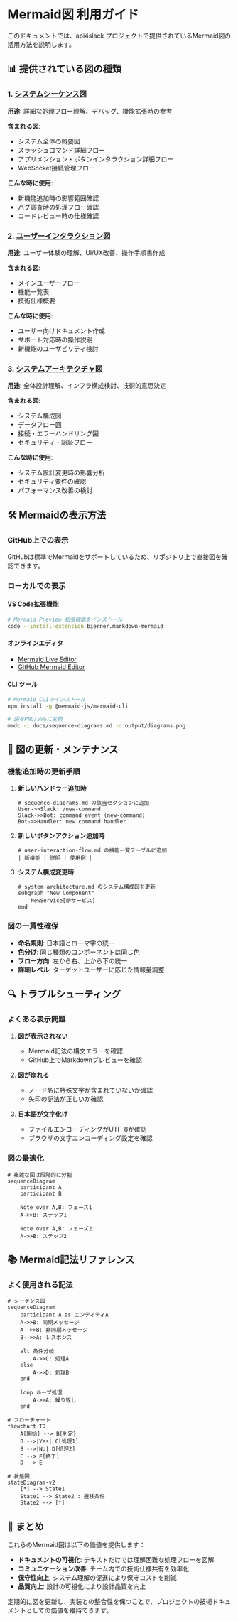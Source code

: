 # Mermaid図 利用ガイド

このドキュメントでは、api4slack プロジェクトで提供されているMermaid図の活用方法を説明します。

## 📊 提供されている図の種類

### 1. [システムシーケンス図](./sequence-diagrams.md)
**用途**: 詳細な処理フロー理解、デバッグ、機能拡張時の参考

**含まれる図**:
- システム全体の概要図
- スラッシュコマンド詳細フロー  
- アプリメンション・ボタンインタラクション詳細フロー
- WebSocket接続管理フロー

**こんな時に使用**:
- 新機能追加時の影響範囲確認
- バグ調査時の処理フロー確認
- コードレビュー時の仕様確認

### 2. [ユーザーインタラクション図](./user-interaction-flow.md)
**用途**: ユーザー体験の理解、UI/UX改善、操作手順書作成

**含まれる図**:
- メインユーザーフロー
- 機能一覧表
- 技術仕様概要

**こんな時に使用**:
- ユーザー向けドキュメント作成
- サポート対応時の操作説明
- 新機能のユーザビリティ検討

### 3. [システムアーキテクチャ図](./system-architecture.md)
**用途**: 全体設計理解、インフラ構成検討、技術的意思決定

**含まれる図**:
- システム構成図
- データフロー図
- 接続・エラーハンドリング図
- セキュリティ・認証フロー

**こんな時に使用**:
- システム設計変更時の影響分析
- セキュリティ要件の確認
- パフォーマンス改善の検討

## 🛠️ Mermaidの表示方法

### GitHub上での表示
GitHubは標準でMermaidをサポートしているため、リポジトリ上で直接図を確認できます。

### ローカルでの表示

#### VS Code拡張機能
```bash
# Mermaid Preview 拡張機能をインストール
code --install-extension bierner.markdown-mermaid
```

#### オンラインエディタ
- [Mermaid Live Editor](https://mermaid.live/)
- [GitHub Mermaid Editor](https://github.dev)

#### CLI ツール
```bash
# Mermaid CLIのインストール
npm install -g @mermaid-js/mermaid-cli

# 図をPNG/SVGに変換
mmdc -i docs/sequence-diagrams.md -o output/diagrams.png
```

## 📝 図の更新・メンテナンス

### 機能追加時の更新手順

1. **新しいハンドラー追加時**
   ```mermaid
   # sequence-diagrams.md の該当セクションに追加
   User->>Slack: /new-command
   Slack->>Bot: command event (new-command)
   Bot->>Handler: new command handler
   ```

2. **新しいボタンアクション追加時**
   ```mermaid
   # user-interaction-flow.md の機能一覧テーブルに追加
   | 新機能 | 説明 | 使用例 |
   ```

3. **システム構成変更時**
   ```mermaid
   # system-architecture.md のシステム構成図を更新
   subgraph "New Component"
       NewService[新サービス]
   end
   ```

### 図の一貫性確保

- **命名規則**: 日本語とローマ字の統一
- **色分け**: 同じ種類のコンポーネントは同じ色
- **フロー方向**: 左から右、上から下の統一
- **詳細レベル**: ターゲットユーザーに応じた情報量調整

## 🔍 トラブルシューティング

### よくある表示問題

1. **図が表示されない**
   - Mermaid記法の構文エラーを確認
   - GitHub上でMarkdownプレビューを確認

2. **図が崩れる**
   - ノード名に特殊文字が含まれていないか確認
   - 矢印の記法が正しいか確認

3. **日本語が文字化け**
   - ファイルエンコーディングがUTF-8か確認
   - ブラウザの文字エンコーディング設定を確認

### 図の最適化

```mermaid
# 複雑な図は段階的に分割
sequenceDiagram
    participant A
    participant B
    
    Note over A,B: フェーズ1
    A->>B: ステップ1
    
    Note over A,B: フェーズ2  
    A->>B: ステップ2
```

## 📚 Mermaid記法リファレンス

### よく使用される記法

```mermaid
# シーケンス図
sequenceDiagram
    participant A as エンティティA
    A->>B: 同期メッセージ
    A-->>B: 非同期メッセージ
    B-->>A: レスポンス
    
    alt 条件分岐
        A->>C: 処理A
    else
        A->>D: 処理B
    end

    loop ループ処理
        A->>A: 繰り返し
    end

# フローチャート
flowchart TD
    A[開始] --> B{判定}
    B -->|Yes| C[処理1]
    B -->|No| D[処理2]
    C --> E[終了]
    D --> E

# 状態図
stateDiagram-v2
    [*] --> State1
    State1 --> State2 : 遷移条件
    State2 --> [*]
```

## 🎯 まとめ

これらのMermaid図は以下の価値を提供します：

- **ドキュメントの可視化**: テキストだけでは理解困難な処理フローを図解
- **コミュニケーション改善**: チーム内での技術仕様共有を効率化
- **保守性向上**: システム理解の促進により保守コストを削減
- **品質向上**: 設計の可視化により設計品質を向上

定期的に図を更新し、実装との整合性を保つことで、プロジェクトの技術ドキュメントとしての価値を維持できます。